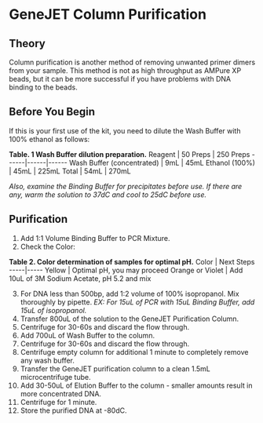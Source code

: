 # GeneJET Column Purification

## Theory
Column purification is another method of removing unwanted primer dimers from your sample. This method is not as high throughput as AMPure XP beads, but it can be more successful if you have problems with DNA binding to the beads.

## Before You Begin

If this is your first use of the kit, you need to dilute the Wash Buffer with 100% ethanol as follows: 

**Table. 1 Wash Buffer dilution preparation.**
Reagent | 50 Preps | 250 Preps
------|------|------
Wash Buffer (concentrated) | 9mL | 45mL
Ethanol (100%) | 45mL | 225mL
Total | 54mL | 270mL

*Also, examine the Binding Buffer for precipitates before use. If there are any, warm the solution to 37dC and cool to 25dC before use.*

## Purification

1. Add 1:1 Volume Binding Buffer to PCR Mixture. 
2. Check the Color: 

**Table 2. Color determination of samples for optimal pH.**
Color | Next Steps
-----|-----
Yellow | Optimal pH, you may proceed
Orange or Violet | Add 10uL of 3M Sodium Acetate, pH 5.2 and mix

3. For DNA less than 500bp, add 1:2 volume of 100% isopropanol. Mix thoroughly by pipette. *EX: For 15uL of PCR with 15uL Binding Buffer, add 15uL of isopropanol.*
4. Transfer 800uL of the solution to the GeneJET Purification Column.
5. Centrifuge for 30-60s and discard the flow through. 
6. Add 700uL of Wash Buffer to the column.
7. Centrifuge for 30-60s and discard the flow through. 
8. Centrifuge empty column for additional 1 minute to completely remove any wash buffer. 
9. Transfer the GeneJET purification column to a clean 1.5mL microcentrifuge tube. 
10. Add 30-50uL of Elution Buffer to the column - smaller amounts result in more concentrated DNA.
11. Centrifuge for 1 minute.
12. Store the purified DNA at -80dC. 
